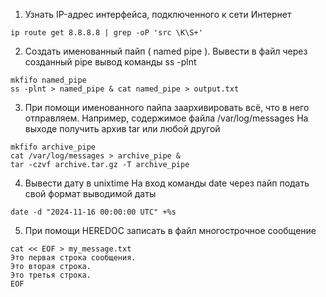 1. Узнать IP-адрес интерфейса, подключенного к сети Интернет
```
ip route get 8.8.8.8 | grep -oP 'src \K\S+'

```
2. Создать именованный пайп ( named pipe ). Вывести в файл через созданный pipe вывод команды ss -plnt

```
mkfifo named_pipe
ss -plnt > named_pipe & cat named_pipe > output.txt
```
3. При помощи именованного пайпа заархивировать всё, что в него отправляем.
Например, содержимое файла /var/log/messages
На выходе получить архив tar или любой другой

```
mkfifo archive_pipe
cat /var/log/messages > archive_pipe &
tar -czvf archive.tar.gz -T archive_pipe
```

4. Вывести дату в unixtime
На вход команды date через пайп подать свой формат выводимой даты
```
date -d "2024-11-16 00:00:00 UTC" +%s
```

5. При помощи HEREDOC записать в файл многострочное сообщение
```
cat << EOF > my_message.txt
Это первая строка сообщения.
Это вторая строка.
Это третья строка.
EOF
```

